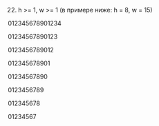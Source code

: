 22. h >= 1, w >= 1 (в примере ниже: h = 8, w = 15)




012345678901234

01234567890123

0123456789012

012345678901

01234567890

0123456789

012345678

01234567
